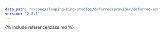 ```yaml
---
data_path: "r-spec/sleeping-king-studios/deferred/provider/deferred-examples-not-found-error"
version: "2.8.1"
---
```


{% include reference/class.md %}
